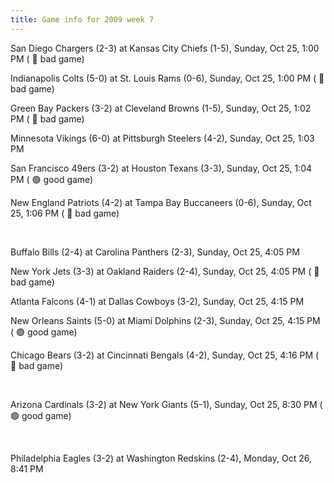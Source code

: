 ```yaml
---
title: Game info for 2009 week 7
---
```

San Diego Chargers (2-3) at Kansas City Chiefs (1-5), Sunday, Oct 25, 1:00 PM (	:red_circle: bad game)

Indianapolis Colts (5-0) at St. Louis Rams (0-6), Sunday, Oct 25, 1:00 PM (	:red_circle: bad game)

Green Bay Packers (3-2) at Cleveland Browns (1-5), Sunday, Oct 25, 1:02 PM (	:red_circle: bad game)

Minnesota Vikings (6-0) at Pittsburgh Steelers (4-2), Sunday, Oct 25, 1:03 PM

San Francisco 49ers (3-2) at Houston Texans (3-3), Sunday, Oct 25, 1:04 PM (	:green_circle: good game)

New England Patriots (4-2) at Tampa Bay Buccaneers (0-6), Sunday, Oct 25, 1:06 PM (	:red_circle: bad game)


<br/>

Buffalo Bills (2-4) at Carolina Panthers (2-3), Sunday, Oct 25, 4:05 PM

New York Jets (3-3) at Oakland Raiders (2-4), Sunday, Oct 25, 4:05 PM (	:red_circle: bad game)

Atlanta Falcons (4-1) at Dallas Cowboys (3-2), Sunday, Oct 25, 4:15 PM

New Orleans Saints (5-0) at Miami Dolphins (2-3), Sunday, Oct 25, 4:15 PM (	:green_circle: good game)

Chicago Bears (3-2) at Cincinnati Bengals (4-2), Sunday, Oct 25, 4:16 PM (	:red_circle: bad game)


<br/>

Arizona Cardinals (3-2) at New York Giants (5-1), Sunday, Oct 25, 8:30 PM (	:green_circle: good game)


<br/>

Philadelphia Eagles (3-2) at Washington Redskins (2-4), Monday, Oct 26, 8:41 PM

